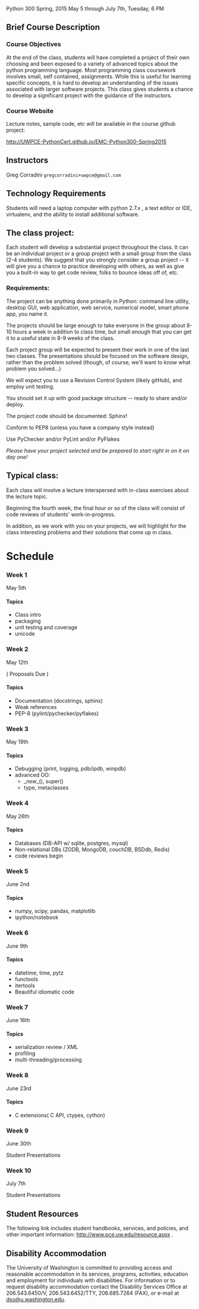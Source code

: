 Python 300
Spring, 2015
May 5 through July 7th, Tuesday, 6 PM

## Brief Course Description

### Course Objectives

At the end of the class, students will have completed a project of their own choosing and been exposed to a variety of advanced topics about the python programming language. Most programming class coursework involves small, self contained, assignments. While this is useful for learning specific concepts, it is hard to develop an understanding of the issues associated with larger software projects. This class gives students a chance to develop a significant project with the guidance of the instructors.

### Course Website
Lecture notes, sample code, etc will be available in the course github project:

http://UWPCE-PythonCert.github.io/EMC-Python300-Spring2015


## Instructors
Greg Corradini `gregcorradini+uwpce@gmail.com`

## Technology Requirements
Students will need a laptop computer with python 2.7.x , a text editor or IDE, virtualenv, and the ability to install additional software.

## The class project:

Each student will develop a substantial project throughout the class. It can be an individual project or a group project with a small group from the class (2-4 students). We suggest that you strongly consider a group project -- it will give you a chance to practice developing with others, as well as give you a built-in way to get code review, folks to bounce ideas off of, etc.

### Requirements:

The project can be anything done primarily in Python: command line utility, desktop GUI, web application, web service, numerical model, smart phone app, you name it.

The projects should be large enough to take everyone in the group about 8-10 hours a week in addition to class time, but small enough that you can get it to a useful state in 8-9 weeks of the class.

Each project group will be expected to present their work in one of the last two classes. The presentations should be focused on the software design, rather than the problem solved (though, of course, we'll want to know what problem you solved...)

We will expect you to use a Revision Control System (likely gitHub), and employ unit testing.

You should set it up with good package structure -- ready to share and/or deploy.

The project code should be documented: Sphinx!

Conform to PEP8 (unless you have a company style instead)

Use PyChecker and/or PyLint and/or PyFlakes

*Please have your project selected and be prepared to start right in on it on day one!*

## Typical class:

Each class will involve a lecture interspersed with in-class exercises about the lecture topic.

Beginning the fourth week, the final hour or so of the class will consist of code reviews of students' work-in-progress.

In addition, as we work with you on your projects, we will highlight for the class interesting problems and their solutions that come up in class.


# Schedule

### Week 1
May 5th

#### Topics
- Class intro
- packaging
- unit testing and coverage
- unicode


### Week 2
May 12th

( Proposals Due )
#### Topics
- Documentation (docstrings, sphinx)
- Weak references
- PEP-8 (pylint/pychecker/pyflakes)


### Week 3
May 19th 

#### Topics
- Debugging (print, logging, pdb/ipdb, winpdb)
- advanced OO:
  - \__new__(), super()
  - type, metaclasses


### Week 4
May 26th

#### Topics
- Databases (DB-API w/ sqlite, postgres, mysql)
- Non-relational DBs (ZODB, MongoDB, couchDB, BSDdb, Redis)
- code reviews begin


### Week 5
June 2nd

#### Topics
- numpy, scipy, pandas, matplotlib
- ipython/notebook


### Week 6
June 9th

#### Topics
- datetime, time, pytz
- functools
- itertools
- Beautiful idiomatic code


### Week 7
June 16th

#### Topics
- serialization review / XML
- profiling
- multi-threading/processing


### Week 8
June 23rd

#### Topics
- C extensions( C API, ctypes, cython)

### Week 9
June 30th

Student Presentations

### Week 10
July 7th

Student Presentations

## Student Resources
The following link includes student handbooks, services, and policies, and other important information: http://www.pce.uw.edu/resource.aspx .

## Disability Accommodation
The University of Washington is committed to providing access and reasonable accommodation in its services, programs, activities, education and employment for individuals with disabilities. For information or to request disability accommodation contact the Disability Services Office at 206.543.6450/V, 206.543.6452/TTY, 206.685.7264 (FAX), or e-mail at dso@u.washington.edu.

